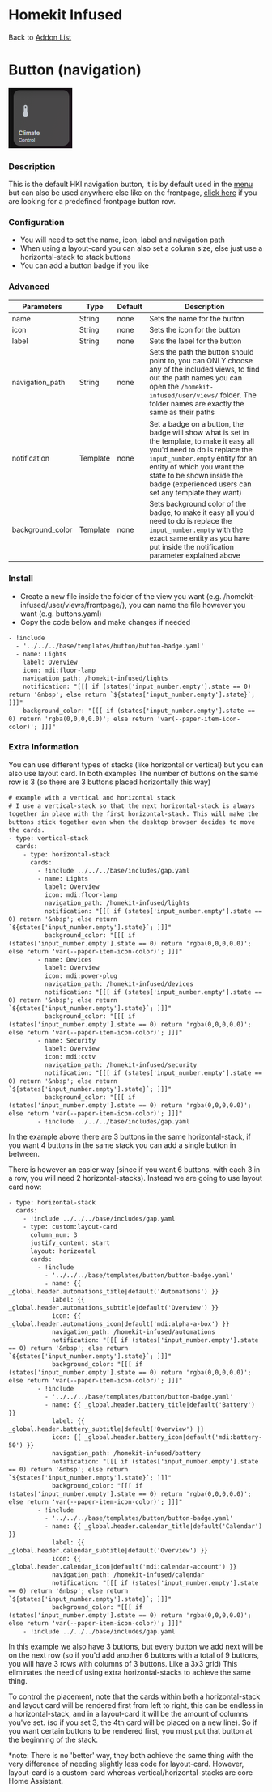 # Homekit Infused

Back to [Addon List](../addon_list.md)

# Button (navigation)

![Homekit Infused](../images/button-navigation.png)

### Description
This is the default HKI navigation button, it is by default used in the [menu](menu-card.md) but can also be used anywhere else like on the frontpage, [click here](frontpage-buttons.md) if you are looking for a predefined frontpage button row.

### Configuration
- You will need to set the name, icon, label and navigation path
- When using a layout-card you can also set a column size, else just use a horizontal-stack to stack buttons
- You can add a button badge if you like

### Advanced

| Parameters | Type | Default | Description |
|----------------------------------|-------------|----------------------------------|----------------------------------------------------------------------------------------------------------------------------------------------------------------------|
| name | String | none | Sets the name for the button |
| icon | String | none | Sets the icon for the button |
| label | String | none | Sets the label for the button |
| navigation_path | String | none | Sets the path the button should point to, you can ONLY choose any of the included views, to find out the path names you can open the `/homekit-infused/user/views/` folder. The folder names are exactly the same as their paths |
| notification | Template | none | Set a badge on a button, the badge will show what is set in the template, to make it easy all you'd need to do is replace the `input_number.empty` entity for an entity of which you want the state to be shown inside the badge (experienced users can set any template they want) |
| background_color | Template | none | Sets background color of the badge, to make it easy all you'd need to do is replace the `input_number.empty` with the exact same entity as you have put inside the notification parameter explained above |


### Install
- Create a new file inside the folder of the view you want (e.g. /homekit-infused/user/views/frontpage/), you can name the file however you want (e.g. buttons.yaml)
- Copy the code below and make changes if needed

```
- !include
  - '../../../base/templates/button/button-badge.yaml'
  - name: Lights
    label: Overview
    icon: mdi:floor-lamp
    navigation_path: /homekit-infused/lights
    notification: "[[[ if (states['input_number.empty'].state == 0) return '&nbsp'; else return `${states['input_number.empty'].state}`; ]]]"
    background_color: "[[[ if (states['input_number.empty'].state == 0) return 'rgba(0,0,0,0.0)'; else return 'var(--paper-item-icon-color)'; ]]]"   
```

### Extra Information
You can use different types of stacks (like horizontal or vertical) but you can also use layout card. In both examples The number of buttons on the same row is 3 (so there are 3 buttons placed horizontally this way)
```
# example with a vertical and horizontal stack
# I use a vertical-stack so that the next horizontal-stack is always together in place with the first horizontal-stack. This will make the buttons stick together even when the desktop browser decides to move the cards.
- type: vertical-stack
  cards:
    - type: horizontal-stack
      cards:
        - !include ../../../base/includes/gap.yaml
        - name: Lights
          label: Overview
          icon: mdi:floor-lamp
          navigation_path: /homekit-infused/lights
          notification: "[[[ if (states['input_number.empty'].state == 0) return '&nbsp'; else return `${states['input_number.empty'].state}`; ]]]"
          background_color: "[[[ if (states['input_number.empty'].state == 0) return 'rgba(0,0,0,0.0)'; else return 'var(--paper-item-icon-color)'; ]]]"  
        - name: Devices
          label: Overview
          icon: mdi:power-plug
          navigation_path: /homekit-infused/devices
          notification: "[[[ if (states['input_number.empty'].state == 0) return '&nbsp'; else return `${states['input_number.empty'].state}`; ]]]"
          background_color: "[[[ if (states['input_number.empty'].state == 0) return 'rgba(0,0,0,0.0)'; else return 'var(--paper-item-icon-color)'; ]]]" 
        - name: Security
          label: Overview
          icon: mdi:cctv
          navigation_path: /homekit-infused/security
          notification: "[[[ if (states['input_number.empty'].state == 0) return '&nbsp'; else return `${states['input_number.empty'].state}`; ]]]"
          background_color: "[[[ if (states['input_number.empty'].state == 0) return 'rgba(0,0,0,0.0)'; else return 'var(--paper-item-icon-color)'; ]]]"  
        - !include ../../../base/includes/gap.yaml
```
In the example above there are 3 buttons in the same horizontal-stack, if you want 4 buttons in the same stack you can add a single button in between.

There is however an easier way (since if you want 6 buttons, with each 3 in a row, you will need 2 horizontal-stacks). Instead we are going to use layout card now:
```
- type: horizontal-stack
  cards:
    - !include ../../../base/includes/gap.yaml
    - type: custom:layout-card
      column_num: 3
      justify_content: start
      layout: horizontal
      cards:
        - !include
          - '../../../base/templates/button/button-badge.yaml'
          - name: {{ _global.header.automations_title|default('Automations') }}
            label: {{ _global.header.automations_subtitle|default('Overview') }}
            icon: {{ _global.header.automations_icon|default('mdi:alpha-a-box') }}
            navigation_path: /homekit-infused/automations
            notification: "[[[ if (states['input_number.empty'].state == 0) return '&nbsp'; else return `${states['input_number.empty'].state}`; ]]]"
            background_color: "[[[ if (states['input_number.empty'].state == 0) return 'rgba(0,0,0,0.0)'; else return 'var(--paper-item-icon-color)'; ]]]"   
        - !include
          - '../../../base/templates/button/button-badge.yaml'
          - name: {{ _global.header.battery_title|default('Battery') }}
            label: {{ _global.header.battery_subtitle|default('Overview') }}
            icon: {{ _global.header.battery_icon|default('mdi:battery-50') }}
            navigation_path: /homekit-infused/battery
            notification: "[[[ if (states['input_number.empty'].state == 0) return '&nbsp'; else return `${states['input_number.empty'].state}`; ]]]"
            background_color: "[[[ if (states['input_number.empty'].state == 0) return 'rgba(0,0,0,0.0)'; else return 'var(--paper-item-icon-color)'; ]]]"  
        - !include
          - '../../../base/templates/button/button-badge.yaml'
          - name: {{ _global.header.calendar_title|default('Calendar') }}
            label: {{ _global.header.calendar_subtitle|default('Overview') }}
            icon: {{ _global.header.calendar_icon|default('mdi:calendar-account') }}
            navigation_path: /homekit-infused/calendar
            notification: "[[[ if (states['input_number.empty'].state == 0) return '&nbsp'; else return `${states['input_number.empty'].state}`; ]]]"
            background_color: "[[[ if (states['input_number.empty'].state == 0) return 'rgba(0,0,0,0.0)'; else return 'var(--paper-item-icon-color)'; ]]]"      
    - !include ../../../base/includes/gap.yaml
```
In this example we also have 3 buttons, but every button we add next will be on the next row (so if you'd add another 6 buttons with a total of 9 buttons, you will have 3 rows with columns of 3 buttons. Like a 3x3 grid)
This eliminates the need of using extra horizontal-stacks to achieve the same thing.

To control the placement, note that the cards within both a horizontal-stack and layout card will be rendered first from left to right, this can be endless in a horizontal-stack, and in a layout-card it will be the amount of columns you've set. (so if you set 3, the 4th card will be placed on a new line). So if you want certain buttons to be rendered first, you must put that button at the beginning of the stack.

*note: There is no 'better' way, they both achieve the same thing with the very difference of needing slightly less code for layout-card. However, layout-card is a custom-card whereas vertical/horizontal-stacks are core Home Assistant.
